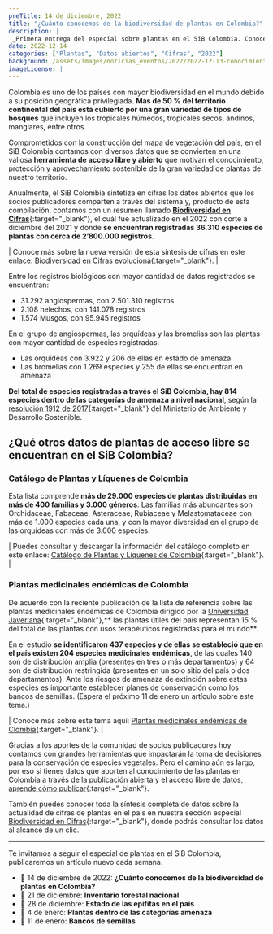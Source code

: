 ```yaml
---
preTitle: 14 de diciembre, 2022
title: "¿Cuánto conocemos de la biodiversidad de plantas en Colombia?"
description: |
 _Primera entrega del especial sobre plantas en el SiB Colombia. Conoce el estado actual de datos sobre las plantas  del país. Encuentra más de 36.000 especies registradas de la biodiversidad colombiana._
date: 2022-12-14
categories: ["Plantas", "Datos abiertos", "Cifras", "2022"]
background: /assets/images/noticias_eventos/2022/2022-12-13-conocimiento-plantas-colombia.jpg
imageLicense: |
---
```


Colombia es uno de los países con mayor biodiversidad en el mundo debido a su posición geográfica privilegiada. **Más de 50 % del territorio continental del país está cubierto por una gran variedad de tipos de bosques** que incluyen los tropicales húmedos, tropicales secos, andinos, manglares, entre otros.

Comprometidos con la construcción del mapa de vegetación del país, en el SiB Colombia contamos con diversos datos que se convierten en una valiosa **herramienta de acceso libre y abierto** que motivan el conocimiento, protección y aprovechamiento sostenible de la gran variedad de plantas de nuestro territorio.

Anualmente, el SiB Colombia sintetiza en cifras los datos abiertos que los socios publicadores comparten a través del sistema y, producto de esta compilación, contamos con un resumen llamado **[Biodiversidad en Cifras](https://cifras.biodiversidad.co/)**{:target="_blank"}, el cuál fue actualizado en el 2022 con corte a diciembre del 2021 y donde **se encuentran registradas 36.310 especies de plantas con cerca de 2’800.000 registros**.

| Conoce más sobre la nueva versión de esta síntesis de cifras en este enlace: [Biodiversidad en Cifras evoluciona](https://biodiversidad.co/post/2022/biodiversidad-en-cifras-actualizacion/){:target="_blank"}. |

Entre los registros biológicos con mayor cantidad de datos registrados se encuentran:

* 31.292 angiospermas, con 2.501.310 registros
* 2.108 helechos, con 141.078 registros
* 1.574 Musgos, con 95.945 registros

En el grupo de angiospermas, las orquídeas y las bromelias son las plantas con mayor cantidad de especies registradas: 

* Las orquídeas con 3.922 y 206 de ellas en estado de amenaza
* Las bromelias con 1.269 especies y 255 de ellas se encuentran en amenaza

**Del total de especies registradas a través el SiB Colombia, hay 814 especies dentro de las categorías de amenaza a nivel nacional**, según la [resolución 1912 de 2017](https://ipt.biodiversidad.co/sib/resource?r=resolucion1912-2017mads){:target="_blank"} del Ministerio de Ambiente y Desarrollo Sostenible. 

## ¿Qué otros datos de plantas de acceso libre se encuentran en el SiB Colombia?

### Catálogo de Plantas y Líquenes de Colombia

Esta lista comprende **más de 29.000 especies de plantas distribuidas en más de 400 familias y 3.000 géneros**. Las familias más abundantes son Orchidaceae, Fabaceae, Asteraceae, Rubiaceae y Melastomataceae con más de 1.000 especies cada una, y con la mayor diversidad en el grupo de las orquídeas con más de 3.000 especies.

| Puedes consultar y descargar la información del catálogo completo en este enlace: [Catálogo de Plantas y Líquenes de Colombia](https://ipt.biodiversidad.co/sib/resource?r=catalogo_plantas_liquenes#anchor-description){:target="_blank"}. |

### Plantas medicinales endémicas de Colombia

De acuerdo con la reciente publicación de la lista de referencia sobre las plantas medicinales endémicas de Colombia dirigido por la [Universidad Javeriana](https://www.javeriana.edu.co/inicio){:target="_blank"},** las plantas útiles del país representan 15 % del total de las plantas con usos terapéuticos registradas para el mundo**. 

En el estudio **se identificaron 437 especies y de ellas se estableció que en el país existen 204 especies medicinales endémicas**, de las cuales 140 son de distribución amplia (presentes en tres o más departamentos) y 64 son de distribución restringida (presentes en un solo sitio del país o dos departamentos). Ante los riesgos de amenaza de extinción sobre estas especies es importante establecer planes de conservación como los bancos de semillas. (Espera el próximo 11 de enero un artículo sobre este tema.)

| Conoce más sobre este tema aquí: [Plantas medicinales endémicas de Clombia](https://ipt.biodiversidad.co/sib/resource?r=puj_002#anchor-description){:target="_blank"}. |

Gracias a los aportes de la comunidad de socios publicadores hoy contamos con grandes herramientas que impactarán la toma de decisiones para la conservación de especies vegetales. Pero el camino aún es largo, por eso si tienes datos que aporten al conocimiento de las plantas en Colombia a través de la publicación abierta y el acceso libre de datos, [aprende cómo publicar](https://biodiversidad.co/compartir/guia-para-publicar/){:target="_blank"}.

También puedes conocer toda la síntesis completa de datos sobre la actualidad de cifras de plantas en el país en nuestra sección especial [Biodiversidad en Cifras](https://cifras.biodiversidad.co/){:target="_blank"}, donde podrás consultar los datos al alcance de un clic.

---

Te invitamos a seguir el especial de plantas en el SiB Colombia, publicaremos un artículo nuevo cada semana.

* 📅 14 de diciembre de 2022: **¿Cuánto conocemos de la biodiversidad de plantas en Colombia?**
* 📅 21 de diciembre: **Inventario forestal nacional**
* 📅 28 de diciembre: **Estado de las epífitas en el país**
* 📅 4 de enero: **Plantas dentro de las categorías amenaza**
* 📅 11 de enero: **Bancos de semillas**
